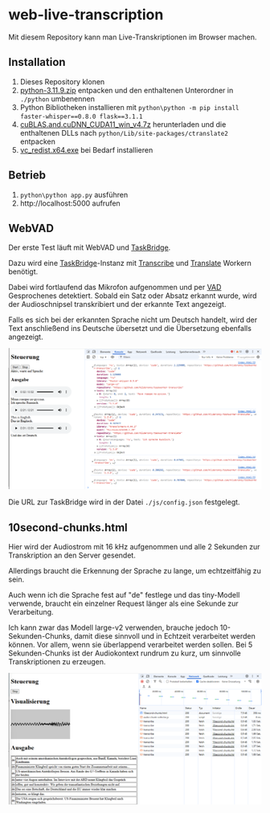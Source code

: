 # web-live-transcription

Mit diesem Repository kann man Live-Transkriptionen im Browser machen.

## Installation

1. Dieses Repository klonen
2. [python-3.11.9.zip](python-3.11.9.zip) entpacken und den enthaltenen Unterordner in `./python` umbenennen
3. Python Bibliotheken installieren mit `python\python -m pip install faster-whisper==0.8.0 flask==3.1.1`
4. [cuBLAS.and.cuDNN_CUDA11_win_v4.7z](https://github.com/Purfview/whisper-standalone-win/releases/download/libs/cuBLAS.and.cuDNN_CUDA11_win_v4.7z) herunterladen und die enthaltenen DLLs nach `python/Lib/site-packages/ctranslate2` entpacken
5. [vc_redist.x64.exe](./vc_redist.x64.exe]) bei Bedarf installieren

## Betrieb

1. `python\python app.py` ausführen
2. http://localhost:5000 aufrufen

## WebVAD

Der erste Test läuft mit WebVAD und [TaskBridge](https://github.com/hilderonny/taskbridge).

Dazu wird eine [TaskBridge](https://github.com/hilderonny/taskbridge)-Instanz mit [Transcribe](https://github.com/hilderonny/taskworker-transcribe) und [Translate](https://github.com/hilderonny/taskworker-translate) Workern benötigt.

Dabei wird fortlaufend das Mikrofon aufgenommen und per [VAD](https://github.com/ricky0123/vad) Gesprochenes detektiert. Sobald ein Satz oder Absatz erkannt wurde, wird der Audioschnipsel transkribiert und der erkannte Text angezeigt.

Falls es sich bei der erkannten Sprache nicht um Deutsch handelt, wird der Text anschließend ins Deutsche übersetzt und die Übersetzung ebenfalls angezeigt.

![Screenshot](./doc/screenshot.png)

Die URL zur TaskBridge wird in der Datei `./js/config.json` festgelegt.

## 10second-chunks.html

Hier wird der Audiostrom mit 16 kHz aufgenommen und alle 2 Sekunden zur Transkription an den Server gesendet.

Allerdings braucht die Erkennung der Sprache zu lange, um echtzeitfähig zu sein.

Auch wenn ich die Sprache fest auf "de" festlege und das tiny-Modell verwende, braucht ein einzelner Request länger als eine Sekunde zur Verarbeitung.

Ich kann zwar das Modell large-v2 verwenden, brauche jedoch 10-Sekunden-Chunks, damit diese sinnvoll und in Echtzeit verarbeitet werden können.
Vor allem, wenn sie überlappend verarbeitet werden sollen. Bei 5 Sekunden-Chunks ist der Audiokontext rundrum zu kurz, um sinnvolle Transkriptionen zu erzeugen.

![Screenshot](./doc/10secondchunks.png)